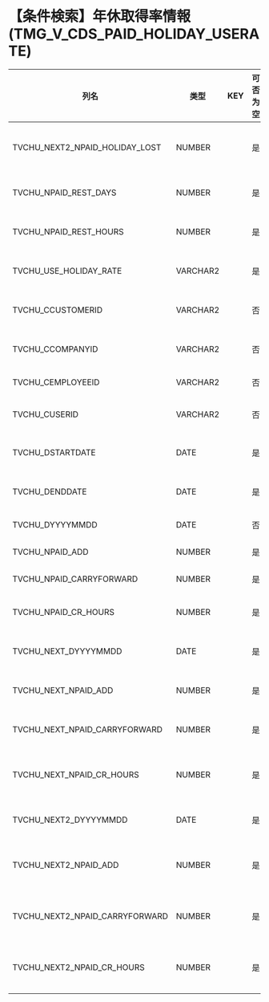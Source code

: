 # 【条件検索】年休取得率情報(TMG_V_CDS_PAID_HOLIDAY_USERATE)
| 列名   | 类型   | KEY  | 可否为空 | 注释   |
| ---- | ---- | ---- | ---- | ---- |
|TVCHU_NEXT2_NPAID_HOLIDAY_LOST|NUMBER||是|次々回損失日数|
|TVCHU_NPAID_REST_DAYS|NUMBER||是|現在の残日数|
|TVCHU_NPAID_REST_HOURS|NUMBER||是|現在の残時間|
|TVCHU_USE_HOLIDAY_RATE|VARCHAR2||是|年休取得率|
|TVCHU_CCUSTOMERID|VARCHAR2||否|顧客コード|
|TVCHU_CCOMPANYID|VARCHAR2||否|法人コード|
|TVCHU_CEMPLOYEEID|VARCHAR2||否|職員番号|
|TVCHU_CUSERID|VARCHAR2||否|ユーザーID|
|TVCHU_DSTARTDATE|DATE||是|データ開始日|
|TVCHU_DENDDATE|DATE||是|データ終了日|
|TVCHU_DYYYYMMDD|DATE||否|付与日|
|TVCHU_NPAID_ADD|NUMBER||是|付与日数|
|TVCHU_NPAID_CARRYFORWARD|NUMBER||是|繰越日数|
|TVCHU_NPAID_CR_HOURS|NUMBER||是|繰越時間数|
|TVCHU_NEXT_DYYYYMMDD|DATE||是|次回付与日|
|TVCHU_NEXT_NPAID_ADD|NUMBER||是|次回付与日数|
|TVCHU_NEXT_NPAID_CARRYFORWARD|NUMBER||是|次回繰越日数|
|TVCHU_NEXT_NPAID_CR_HOURS|NUMBER||是|次回繰越時間数|
|TVCHU_NEXT2_DYYYYMMDD|DATE||是|次々回付与日|
|TVCHU_NEXT2_NPAID_ADD|NUMBER||是|次々回付与日数|
|TVCHU_NEXT2_NPAID_CARRYFORWARD|NUMBER||是|次々回繰越日数|
|TVCHU_NEXT2_NPAID_CR_HOURS|NUMBER||是|次々回繰越時間数|
